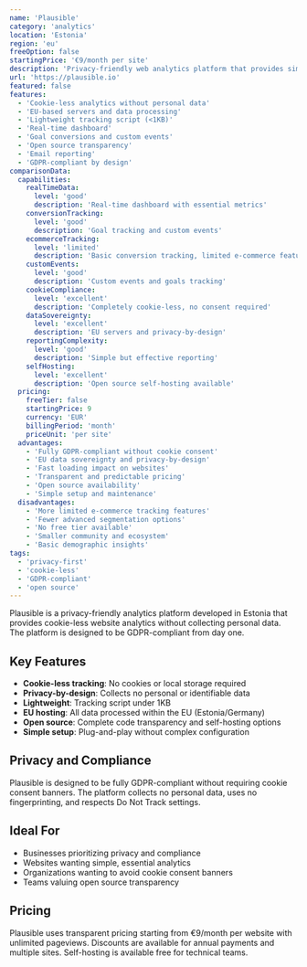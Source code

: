 ```yaml
---
name: 'Plausible'
category: 'analytics'
location: 'Estonia'
region: 'eu'
freeOption: false
startingPrice: '€9/month per site'
description: 'Privacy-friendly web analytics platform that provides simple insights without cookies or personal data tracking.'
url: 'https://plausible.io'
featured: false
features:
  - 'Cookie-less analytics without personal data'
  - 'EU-based servers and data processing'
  - 'Lightweight tracking script (<1KB)'
  - 'Real-time dashboard'
  - 'Goal conversions and custom events'
  - 'Open source transparency'
  - 'Email reporting'
  - 'GDPR-compliant by design'
comparisonData:
  capabilities:
    realTimeData:
      level: 'good'
      description: 'Real-time dashboard with essential metrics'
    conversionTracking:
      level: 'good'
      description: 'Goal tracking and custom events'
    ecommerceTracking:
      level: 'limited'
      description: 'Basic conversion tracking, limited e-commerce features'
    customEvents:
      level: 'good'
      description: 'Custom events and goals tracking'
    cookieCompliance:
      level: 'excellent'
      description: 'Completely cookie-less, no consent required'
    dataSovereignty:
      level: 'excellent'
      description: 'EU servers and privacy-by-design'
    reportingComplexity:
      level: 'good'
      description: 'Simple but effective reporting'
    selfHosting:
      level: 'excellent'
      description: 'Open source self-hosting available'
  pricing:
    freeTier: false
    startingPrice: 9
    currency: 'EUR'
    billingPeriod: 'month'
    priceUnit: 'per site'
  advantages:
    - 'Fully GDPR-compliant without cookie consent'
    - 'EU data sovereignty and privacy-by-design'
    - 'Fast loading impact on websites'
    - 'Transparent and predictable pricing'
    - 'Open source availability'
    - 'Simple setup and maintenance'
  disadvantages:
    - 'More limited e-commerce tracking features'
    - 'Fewer advanced segmentation options'
    - 'No free tier available'
    - 'Smaller community and ecosystem'
    - 'Basic demographic insights'
tags:
  - 'privacy-first'
  - 'cookie-less'
  - 'GDPR-compliant'
  - 'open source'
---
```


Plausible is a privacy-friendly analytics platform developed in Estonia that provides cookie-less website analytics without collecting personal data. The platform is designed to be GDPR-compliant from day one.

## Key Features

- **Cookie-less tracking**: No cookies or local storage required
- **Privacy-by-design**: Collects no personal or identifiable data
- **Lightweight**: Tracking script under 1KB
- **EU hosting**: All data processed within the EU (Estonia/Germany)
- **Open source**: Complete code transparency and self-hosting options
- **Simple setup**: Plug-and-play without complex configuration

## Privacy and Compliance

Plausible is designed to be fully GDPR-compliant without requiring cookie consent banners. The platform collects no personal data, uses no fingerprinting, and respects Do Not Track settings.

## Ideal For

- Businesses prioritizing privacy and compliance
- Websites wanting simple, essential analytics
- Organizations wanting to avoid cookie consent banners
- Teams valuing open source transparency

## Pricing

Plausible uses transparent pricing starting from €9/month per website with unlimited pageviews. Discounts are available for annual payments and multiple sites. Self-hosting is available free for technical teams.